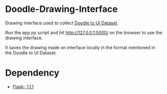 # Doodle-Drawing-Interface

Drawing interface used to collect [Doodle to UI Dataset](https://github.com/soumikmohianuta/UI-Element-Sketches).

Run the app.py script and hit http://127.0.0.1:5000/ on the browser to use the drawing interface. 

It saves the drawing made on interface locally in the format mentioned in the Doodle to UI Dataset.

# Dependency
- [Flask- 1.1.1](https://github.com/pallets/flask)




 
